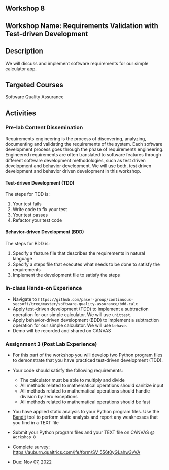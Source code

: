 ## Workshop 8

## Workshop Name: Requirements Validation with Test-driven Development 

## Description 

We will discuss and implement software requirements for our simple calculator app. 

## Targeted Courses 

Software Quality Assurance 

## Activities 

### Pre-lab Content Dissemination 

Requirements engineering is the process of discovering, analyzing, documenting and validating the requirements of the system. Each software development process goes through the phase of requirements engineering. Engineered requirements are often translated to software features through different software development methodologies, such as test driven development and behavior development. We will use both, test driven development and behavior driven development in this workshop.   


#### Test-driven Development (TDD)

The steps for TDD is:

1. Your test fails 
2. Write code to fix your test 
3. Your test passes 
4. Refactor your test code 

#### Behavior-driven Development (BDD)

The steps for BDD is:

1. Specify a feature file that describes the requirements in natural language 
2. Specify a steps file that executes what needs to be done to satisfy the requirements 
3. Implement the development file to satisfy the steps  

### In-class Hands-on Experience 

- Navigate to `https://github.com/paser-group/continuous-secsoft/tree/master/software-quality-assurance/bdd-calc`
- Apply test-driven development (TDD) to implement a subtraction operation for our simple calculator. We will use `unittest`. 
- Apply behavior-driven development (BDD) to implement a subtraction operation for our simple calculator. We will use `behave`.  
- Demo will be recorded and shared on CANVAS 



### Assignment 3 (Post Lab Experience) 

- For this part of the workshop you will develop two Python program files to demonstrate that you have practiced test-driven development (TDD). 
- Your code should satisfy the following requirements:
  - The calculator must be able to multiply and divide
  - All methods related to mathematical operations should sanitize input
  - All methods related to mathematical operations should handle division by zero exceptions
  - All methods related to mathematical operations should be fast

- You have applied static analysis to your Python program files. Use the [Bandit](https://bandit.readthedocs.io/en/latest/) tool to perform static analysis and report any weaknesses that you find in a TEXT file
- Submit your Python program files and  your TEXT file on CANVAS @ `Workshop 8` 
- Complete survey: https://auburn.qualtrics.com/jfe/form/SV_556t0yGLahw3vVA
- Due: Nov 07, 2022 